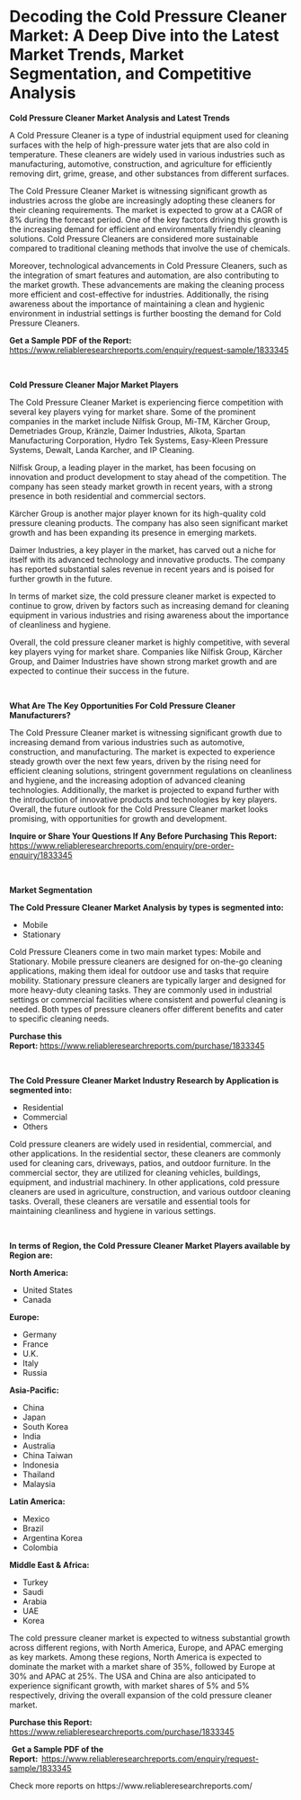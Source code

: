 <p><h1>Decoding the Cold Pressure Cleaner Market: A Deep Dive into the Latest Market Trends, Market Segmentation, and Competitive Analysis</h1></p><p><strong>Cold Pressure Cleaner Market Analysis and Latest Trends</strong></p>
<p><p>A Cold Pressure Cleaner is a type of industrial equipment used for cleaning surfaces with the help of high-pressure water jets that are also cold in temperature. These cleaners are widely used in various industries such as manufacturing, automotive, construction, and agriculture for efficiently removing dirt, grime, grease, and other substances from different surfaces.</p><p>The Cold Pressure Cleaner Market is witnessing significant growth as industries across the globe are increasingly adopting these cleaners for their cleaning requirements. The market is expected to grow at a CAGR of 8% during the forecast period. One of the key factors driving this growth is the increasing demand for efficient and environmentally friendly cleaning solutions. Cold Pressure Cleaners are considered more sustainable compared to traditional cleaning methods that involve the use of chemicals.</p><p>Moreover, technological advancements in Cold Pressure Cleaners, such as the integration of smart features and automation, are also contributing to the market growth. These advancements are making the cleaning process more efficient and cost-effective for industries. Additionally, the rising awareness about the importance of maintaining a clean and hygienic environment in industrial settings is further boosting the demand for Cold Pressure Cleaners.</p></p>
<p><strong>Get a Sample PDF of the Report:&nbsp;</strong> <a href="https://www.reliableresearchreports.com/enquiry/request-sample/1833345">https://www.reliableresearchreports.com/enquiry/request-sample/1833345</a></p>
<p>&nbsp;</p>
<p><strong>Cold Pressure Cleaner Major Market Players</strong></p>
<p><p>The Cold Pressure Cleaner Market is experiencing fierce competition with several key players vying for market share. Some of the prominent companies in the market include Nilfisk Group, Mi-TM, Kärcher Group, Demetriades Group, Kränzle, Daimer Industries, Alkota, Spartan Manufacturing Corporation, Hydro Tek Systems, Easy-Kleen Pressure Systems, Dewalt, Landa Karcher, and IP Cleaning.</p><p>Nilfisk Group, a leading player in the market, has been focusing on innovation and product development to stay ahead of the competition. The company has seen steady market growth in recent years, with a strong presence in both residential and commercial sectors.</p><p>Kärcher Group is another major player known for its high-quality cold pressure cleaning products. The company has also seen significant market growth and has been expanding its presence in emerging markets.</p><p>Daimer Industries, a key player in the market, has carved out a niche for itself with its advanced technology and innovative products. The company has reported substantial sales revenue in recent years and is poised for further growth in the future.</p><p>In terms of market size, the cold pressure cleaner market is expected to continue to grow, driven by factors such as increasing demand for cleaning equipment in various industries and rising awareness about the importance of cleanliness and hygiene.</p><p>Overall, the cold pressure cleaner market is highly competitive, with several key players vying for market share. Companies like Nilfisk Group, Kärcher Group, and Daimer Industries have shown strong market growth and are expected to continue their success in the future.</p></p>
<p>&nbsp;</p>
<p><strong>What Are The Key Opportunities For Cold Pressure Cleaner Manufacturers?</strong></p>
<p><p>The Cold Pressure Cleaner market is witnessing significant growth due to increasing demand from various industries such as automotive, construction, and manufacturing. The market is expected to experience steady growth over the next few years, driven by the rising need for efficient cleaning solutions, stringent government regulations on cleanliness and hygiene, and the increasing adoption of advanced cleaning technologies. Additionally, the market is projected to expand further with the introduction of innovative products and technologies by key players. Overall, the future outlook for the Cold Pressure Cleaner market looks promising, with opportunities for growth and development.</p></p>
<p><strong>Inquire or Share Your Questions If Any Before Purchasing This Report:</strong> <a href="https://www.reliableresearchreports.com/enquiry/pre-order-enquiry/1833345">https://www.reliableresearchreports.com/enquiry/pre-order-enquiry/1833345</a></p>
<p>&nbsp;</p>
<p><strong>Market Segmentation</strong></p>
<p><strong>The Cold Pressure Cleaner Market Analysis by types is segmented into:</strong></p>
<p><ul><li>Mobile</li><li>Stationary</li></ul></p>
<p><p>Cold Pressure Cleaners come in two main market types: Mobile and Stationary. Mobile pressure cleaners are designed for on-the-go cleaning applications, making them ideal for outdoor use and tasks that require mobility. Stationary pressure cleaners are typically larger and designed for more heavy-duty cleaning tasks. They are commonly used in industrial settings or commercial facilities where consistent and powerful cleaning is needed. Both types of pressure cleaners offer different benefits and cater to specific cleaning needs.</p></p>
<p><strong>Purchase this Report:&nbsp;</strong><a href="https://www.reliableresearchreports.com/purchase/1833345">https://www.reliableresearchreports.com/purchase/1833345</a></p>
<p>&nbsp;</p>
<p><strong>The Cold Pressure Cleaner Market Industry Research by Application is segmented into:</strong></p>
<p><ul><li>Residential</li><li>Commercial</li><li>Others</li></ul></p>
<p><p>Cold pressure cleaners are widely used in residential, commercial, and other applications. In the residential sector, these cleaners are commonly used for cleaning cars, driveways, patios, and outdoor furniture. In the commercial sector, they are utilized for cleaning vehicles, buildings, equipment, and industrial machinery. In other applications, cold pressure cleaners are used in agriculture, construction, and various outdoor cleaning tasks. Overall, these cleaners are versatile and essential tools for maintaining cleanliness and hygiene in various settings.</p></p>
<p>&nbsp;</p>
<p><strong>In terms of Region, the Cold Pressure Cleaner Market Players available by Region are:</strong></p>
<p>
    <p> <strong> North America: </strong>
        <ul>
            <li>United States</li>
            <li>Canada</li>
        </ul>
        </p> 
    <p> <strong> Europe: </strong>
        <ul>
            <li>Germany</li>
            <li>France</li>
            <li>U.K.</li>
            <li>Italy</li>
            <li>Russia</li>
        </ul>
        </p> 
    <p> <strong> Asia-Pacific: </strong>
        <ul>
            <li>China</li>
            <li>Japan</li>
            <li>South Korea</li>
            <li>India</li>
            <li>Australia</li>
            <li>China Taiwan</li>
            <li>Indonesia</li>
            <li>Thailand</li>
            <li>Malaysia</li>
        </ul>
        </p> 
    <p> <strong> Latin America: </strong>
        <ul>
            <li>Mexico</li>
            <li>Brazil</li>
            <li>Argentina Korea</li>
            <li>Colombia</li>
        </ul>
        </p> 
    <p> <strong> Middle East & Africa: </strong>
        <ul>
            <li>Turkey</li>
            <li>Saudi</li>
            <li>Arabia</li>
            <li>UAE</li>
            <li>Korea</li>
        </ul>
    </p>
    </p>
<p><p>The cold pressure cleaner market is expected to witness substantial growth across different regions, with North America, Europe, and APAC emerging as key markets. Among these regions, North America is expected to dominate the market with a market share of 35%, followed by Europe at 30% and APAC at 25%. The USA and China are also anticipated to experience significant growth, with market shares of 5% and 5% respectively, driving the overall expansion of the cold pressure cleaner market.</p></p>
<p><strong>Purchase this Report: </strong><a href="https://www.reliableresearchreports.com/purchase/1833345">https://www.reliableresearchreports.com/purchase/1833345</a></p>
<p>&nbsp;<strong>Get a Sample PDF of the Report:&nbsp;&nbsp;</strong><a href="https://www.reliableresearchreports.com/enquiry/request-sample/1833345">https://www.reliableresearchreports.com/enquiry/request-sample/1833345</a></p>
<p><strong></strong></p>
<p>Check more reports on https://www.reliableresearchreports.com/</p>